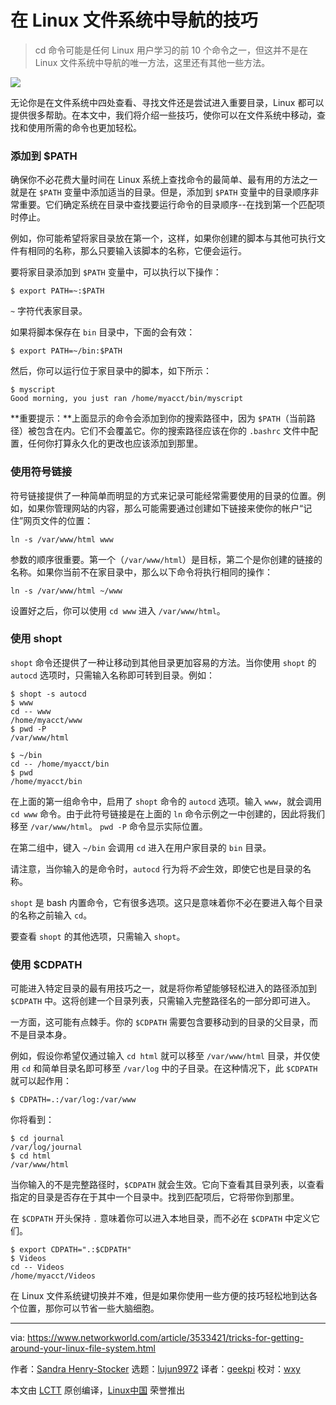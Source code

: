 [#]: collector: (lujun9972)
[#]: translator: (geekpi)
[#]: reviewer: (wxy)
[#]: publisher: (wxy)
[#]: url: (https://linux.cn/article-12239-1.html)
[#]: subject: (Tricks for getting around your Linux file system)
[#]: via: (https://www.networkworld.com/article/3533421/tricks-for-getting-around-your-linux-file-system.html)
[#]: author: (Sandra Henry-Stocker https://www.networkworld.com/author/Sandra-Henry_Stocker/)

在 Linux 文件系统中导航的技巧
======

> cd 命令可能是任何 Linux 用户学习的前 10 个命令之一，但这并不是在 Linux 文件系统中导航的唯一方法，这里还有其他一些方法。

![](https://img.linux.net.cn/data/attachment/album/202005/22/114058yrzlx94rz9lbx974.jpg)

无论你是在文件系统中四处查看、寻找文件还是尝试进入重要目录，Linux 都可以提供很多帮助。在本文中，我们将介绍一些技巧，使你可以在文件系统中移动，查找和使用所需的命令也更加轻松。

### 添加到 \$PATH

确保你不必花费大量时间在 Linux 系统上查找命令的最简单、最有用的方法之一就是在 `$PATH` 变量中添加适当的目录。但是，添加到 `$PATH` 变量中的目录顺序非常重要。它们确定系统在目录中查找要运行命令的目录顺序--在找到第一个匹配项时停止。

例如，你可能希望将家目录放在第一个，这样，如果你创建的脚本与其他可执行文件有相同的名称，那么只要输入该脚本的名称，它便会运行。

要将家目录添加到 `$PATH` 变量中，可以执行以下操作：

```
$ export PATH=~:$PATH
```

`~` 字符代表家目录。

如果将脚本保存在 `bin` 目录中，下面的会有效：

```
$ export PATH=~/bin:$PATH
```

然后，你可以运行位于家目录中的脚本，如下所示：

```
$ myscript
Good morning, you just ran /home/myacct/bin/myscript
```

**重要提示：**上面显示的命令会添加到你的搜索路径中，因为 `$PATH`（当前路径）被包含在内。它们不会覆盖它。你的搜索路径应该在你的 `.bashrc` 文件中配置，任何你打算永久化的更改也应该添加到那里。

### 使用符号链接

符号链接提供了一种简单而明显的方式来记录可能经常需要使用的目录的位置。例如，如果你管理网站的内容，那么可能需要通过创建如下链接来使你的帐户“记住”网页文件的位置：

```
ln -s /var/www/html www
```

参数的顺序很重要。第一个（`/var/www/html`）是目标，第二个是你创建的链接的名称。如果你当前不在家目录中，那么以下命令将执行相同的操作：

```
ln -s /var/www/html ~/www
```

设置好之后，你可以使用 `cd www` 进入 `/var/www/html`。

### 使用 shopt

`shopt` 命令还提供了一种让移动到其他目录更加容易的方法。当你使用 `shopt` 的 `autocd` 选项时，只需输入名称即可转到目录。例如：

```
$ shopt -s autocd
$ www
cd -- www
/home/myacct/www
$ pwd -P
/var/www/html

$ ~/bin
cd -- /home/myacct/bin
$ pwd
/home/myacct/bin
```

在上面的第一组命令中，启用了 `shopt` 命令的 `autocd` 选项。输入 `www`，就会调用 `cd www` 命令。由于此符号链接是在上面的 `ln` 命令示例之一中创建的，因此将我们移至 `/var/www/html`。 `pwd -P` 命令显示实际位置。

在第二组中，键入 `~/bin` 会调用 `cd` 进入在用户家目录的 `bin` 目录。

请注意，当你输入的是命令时，`autocd` 行为将*不会*生效，即使它也是目录的名称。

`shopt` 是 bash 内置命令，它有很多选项。这只是意味着你不必在要进入每个目录的名称之前输入 `cd`。

要查看 `shopt` 的其他选项，只需输入 `shopt`。

### 使用 \$CDPATH

可能进入特定目录的最有用技巧之一，就是将你希望能够轻松进入的路径添加到 `$CDPATH` 中。这将创建一个目录列表，只需输入完整路径名的一部分即可进入。

一方面，这可能有点棘手。你的 `$CDPATH` 需要包含要移动到的目录的父目录，而不是目录本身。

例如，假设你希望仅通过输入 `cd html` 就可以移至 `/var/www/html` 目录，并仅使用 `cd` 和简单目录名即可移至 `/var/log` 中的子目录。在这种情况下，此 `$CDPATH` 就可以起作用：

```
$ CDPATH=.:/var/log:/var/www
```

你将看到：

```
$ cd journal
/var/log/journal
$ cd html
/var/www/html
```

当你输入的不是完整路径时，`$CDPATH` 就会生效。它向下查看其目录列表，以查看指定的目录是否存在于其中一个目录中。找到匹配项后，它将带你到那里。

在 `$CDPATH` 开头保持 `.` 意味着你可以进入本地目录，而不必在 `$CDPATH` 中定义它们。

```
$ export CDPATH=".:$CDPATH"
$ Videos
cd -- Videos
/home/myacct/Videos
```

在 Linux 文件系统键切换并不难，但是如果你使用一些方便的技巧轻松地到达各个位置，那你可以节省一些大脑细胞。


--------------------------------------------------------------------------------

via: https://www.networkworld.com/article/3533421/tricks-for-getting-around-your-linux-file-system.html

作者：[Sandra Henry-Stocker][a]
选题：[lujun9972][b]
译者：[geekpi](https://github.com/geekpi)
校对：[wxy](https://github.com/wxy)

本文由 [LCTT](https://github.com/LCTT/TranslateProject) 原创编译，[Linux中国](https://linux.cn/) 荣誉推出

[a]: https://www.networkworld.com/author/Sandra-Henry_Stocker/
[b]: https://github.com/lujun9972
[2]: https://www.networkworld.com/blog/itaas-and-the-corporate-storage-technology/?utm_source=IDG&utm_medium=promotions&utm_campaign=HPE22140&utm_content=sidebar (ITAAS and Corporate Storage Strategy)
[3]: https://www.facebook.com/NetworkWorld/
[4]: https://www.linkedin.com/company/network-world
